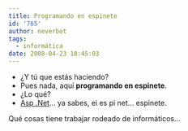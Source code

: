 ```yaml
---
title: Programando en espinete
id: '765'
author: neverbot
tags:
  - informática
date: 2008-04-23 18:45:03
---
```


*   ¿Y tú que estás haciendo?
*   Pues nada, aquí **programando en espinete**.
*   ¿Lo qué?
*   [Asp .Net](http://en.wikipedia.org/wiki/ASP.NET)... ya sabes, ei es pi net... espinete.

Qué cosas tiene trabajar rodeado de informáticos...